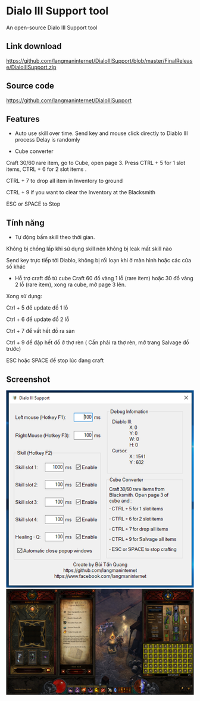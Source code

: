 # Dialo III Support tool
An open-source Dialo III Support tool

Link download
------------
https://github.com/langmaninternet/DialoIIISupport/blob/master/FinalRelease/DialoIIISupport.zip


Source code
------------
https://github.com/langmaninternet/DialoIIISupport


Features
------------
+ Auto use skill over time. 
Send key and mouse click directly to Diablo III process
Delay is randomly

+ Cube converter

Craft 30/60 rare item, go to Cube, open page 3. Press CTRL + 5 for 1 slot items,  CTRL + 6 for 2 slot items .

CTRL + 7 to drop all item in Inventory to ground

CTRL + 9 if you want to clear the Inventory at the Blacksmith

ESC or SPACE to Stop 


Tính năng
------------
+ Tự động bấm skill theo thời gian. 

Không bị chồng lấp khi sử dụng skill nên không bị leak mất skill nào

Send key trực tiếp tới Diablo, không bị rối loạn khi ở màn hình hoặc các cửa số khác

+ Hỗ trợ craft đồ từ cube
Craft 60 đồ vàng 1 lỗ (rare item) hoặc 30 đồ vàng 2 lỗ (rare item), xong ra cube, mở page 3 lên. 

Xong sử dụng:

 Ctrl + 5 để update đồ 1 lỗ
 
 Ctrl + 6 để update đồ 2 lỗ
 
 Ctrl + 7 để vất hết đồ ra sàn
 
 Ctrl + 9 để đập hết đồ ở thợ rèn ( Cần phải ra thợ rèn, mở trang Salvage đồ trước)
 
 ESC hoặc SPACE để stop lúc đang craft





Screenshot
------------
![](FinalRelease/Screen.png)
![](FinalRelease/Cube.png)